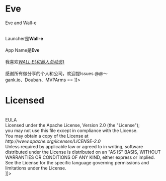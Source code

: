 # Eve
Eve and Wall-e
<![CDATA[项目参考MVP、Clean Architecture结构
        <br />
        <br />Launcher是<b>Wall-e</b>
        <br />
        <br />App Name是<b>Eve</b>
        <br />
        <br />我喜欢<a href="https://movie.douban.com/subject/2131459/"><i>WALL·E{机器人总动员}</i></a>
        <br />
        <br />感谢所有做分享的个人和公司，欢迎提Issues @@～
        <br />gank.io、Douban、MVPArms ==
        </b>]]>

# Licensed
<![CDATA[Copyright 2017 BobEve.<br />
        <br />EULA
        <br />Licensed under the Apache License, Version 2.0 (the "License");
        <br />you may not use this file except in compliance with the License.
        <br />You may obtain a copy of the License at
        <br />
        <i>http://www.apache.org/licenses/LICENSE-2.0</i>
        <br />Unless required by applicable law or agreed to in writing,
        software distributed under the License is distributed on an "AS IS" BASIS,
        WITHOUT WARRANTIES OR CONDITIONS OF ANY KIND, either express or implied.
        See the License for the specific language governing permissions
        and limitations under the License.<br />
        ]]>
